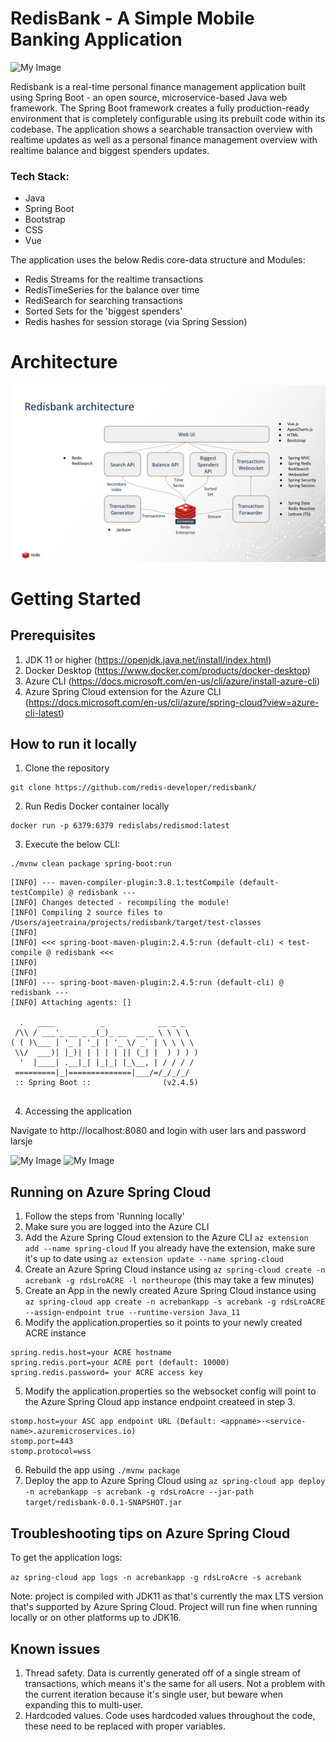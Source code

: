 # RedisBank - A Simple Mobile Banking Application 

![My Image](https://github.com/redis-developer/redisbank/blob/main/redisbank2.png)

Redisbank is a real-time personal finance management application built using Spring Boot - an open source, microservice-based Java web framework. The Spring Boot framework creates a fully production-ready environment that is completely configurable using its prebuilt code within its codebase. The application shows a searchable transaction overview with realtime updates as well as a personal finance management overview with realtime balance and biggest spenders updates.

### Tech Stack:

- Java
- Spring Boot
- Bootstrap
- CSS
- Vue

The application uses the below Redis core-data structure and Modules:


- Redis Streams for the realtime transactions
- RedisTimeSeries for the balance over time
- RediSearch for searching transactions
- Sorted Sets for the 'biggest spenders'
- Redis hashes for session storage (via Spring Session)

# Architecture
<img src="architecture.png"/>

# Getting Started

## Prerequisites

1. JDK 11 or higher (https://openjdk.java.net/install/index.html)
2. Docker Desktop (https://www.docker.com/products/docker-desktop)
3. Azure CLI (https://docs.microsoft.com/en-us/cli/azure/install-azure-cli)
4. Azure Spring Cloud extension for the Azure CLI (https://docs.microsoft.com/en-us/cli/azure/spring-cloud?view=azure-cli-latest)

## How to run it locally

1. Clone the repository

```
git clone https://github.com/redis-developer/redisbank/
```

2. Run Redis Docker container locally

```
docker run -p 6379:6379 redislabs/redismod:latest
```

3. Execute the below CLI:

```
./mvnw clean package spring-boot:run
```

```
[INFO] --- maven-compiler-plugin:3.8.1:testCompile (default-testCompile) @ redisbank ---
[INFO] Changes detected - recompiling the module!
[INFO] Compiling 2 source files to /Users/ajeetraina/projects/redisbank/target/test-classes
[INFO] 
[INFO] <<< spring-boot-maven-plugin:2.4.5:run (default-cli) < test-compile @ redisbank <<<
[INFO] 
[INFO] 
[INFO] --- spring-boot-maven-plugin:2.4.5:run (default-cli) @ redisbank ---
[INFO] Attaching agents: []

  .   ____          _            __ _ _
 /\\ / ___'_ __ _ _(_)_ __  __ _ \ \ \ \
( ( )\___ | '_ | '_| | '_ \/ _` | \ \ \ \
 \\/  ___)| |_)| | | | | || (_| |  ) ) ) )
  '  |____| .__|_| |_|_| |_\__, | / / / /
 =========|_|==============|___/=/_/_/_/
 :: Spring Boot ::                (v2.4.5)


```

4. Accessing the application

Navigate to http://localhost:8080 and login with user lars and password larsje

![My Image](https://github.com/redis-developer/redisbank/blob/main/redisbank1.png)
![My Image](https://github.com/redis-developer/redisbank/blob/main/redisbank2.png)

## Running on Azure Spring Cloud

1. Follow the steps from 'Running locally'
2. Make sure you are logged into the Azure CLI
3. Add the Azure Spring Cloud extension to the Azure CLI `az extension add --name spring-cloud` If you already have the extension, make sure it's up to date using `az extension update --name spring-cloud`
2. Create an Azure Spring Cloud instance using `az spring-cloud create -n acrebank -g rdsLroACRE -l northeurope` (this may take a few minutes)
3. Create an App in the newly created Azure Spring Cloud instance using `az spring-cloud app create -n acrebankapp -s acrebank -g rdsLroACRE --assign-endpoint true --runtime-version Java_11`
4. Modify the application.properties so it points to your newly created ACRE instance

```
spring.redis.host=your ACRE hostname
spring.redis.port=your ACRE port (default: 10000)
spring.redis.password= your ACRE access key
```

5. Modify the application.properties so the websocket config will point to the Azure Spring Cloud app instance endpoint createed in step 3.

```
stomp.host=your ASC app endpoint URL (Default: <appname>-<service-name>.azuremicroservices.io)
stomp.port=443
stomp.protocol=wss
```

6. Rebuild the app using `./mvnw package`
7. Deploy the app to Azure Spring Cloud using `az spring-cloud app deploy -n acrebankapp -s acrebank -g rdsLroAcre --jar-path target/redisbank-0.0.1-SNAPSHOT.jar`

## Troubleshooting tips on Azure Spring Cloud

To get the application logs:

`az spring-cloud app logs -n acrebankapp -g rdsLroAcre -s acrebank`

Note: project is compiled with JDK11 as that's currently the max LTS version that's supported by Azure Spring Cloud. Project will run fine when running locally or on other platforms up to JDK16.

## Known issues

1. Thread safety. Data is currently generated off of a single stream of transactions, which means it's the same for all users. Not a problem with the current iteration because it's single user, but beware when expanding this to multi-user.
2. Hardcoded values. Code uses hardcoded values throughout the code, these need to be replaced with proper variables.

